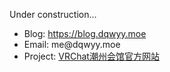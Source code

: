 Under construction...

- Blog: <https://blog.dqwyy.moe>
- Email: me<span style="display:none">佔位</span>@<span style="display:none">PLACEHOLDER</span>dqwyy<span>.</span>moe
- Project: [VRChat潮州会馆官方网站](https://vrcteo.dqwyy.moe)
